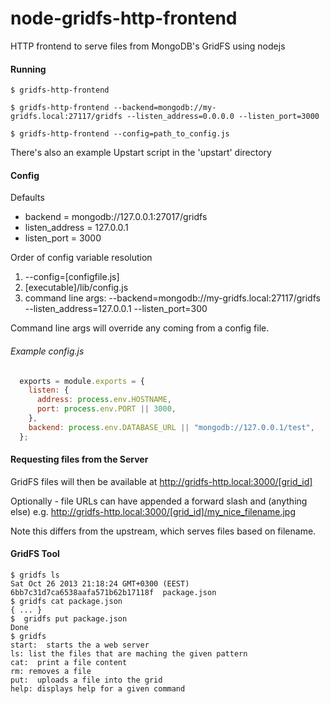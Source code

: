 node-gridfs-http-frontend
=========================

HTTP frontend to serve files from MongoDB's GridFS using nodejs

#### Running
```shell
$ gridfs-http-frontend
```
```shell
$ gridfs-http-frontend --backend=mongodb://my-gridfs.local:27117/gridfs --listen_address=0.0.0.0 --listen_port=3000
```
```shell
$ gridfs-http-frontend --config=path_to_config.js
```

There's also an example Upstart script in the 'upstart' directory

#### Config
Defaults
* backend = mongodb://127.0.0.1:27017/gridfs
* listen_address = 127.0.0.1
* listen_port = 3000

Order of config variable resolution

1. --config=[configfile.js]
2. [executable]/lib/config.js
3. command line args: --backend=mongodb://my-gridfs.local:27117/gridfs --listen_address=127.0.0.1 --listen_port=300

Command line args will override any coming from a config file.

###### Example config.js

```javascript
  exports = module.exports = {
    listen: {
      address: process.env.HOSTNAME,
      port: process.env.PORT || 3000,
    },
    backend: process.env.DATABASE_URL || "mongodb://127.0.0.1/test",
  };
```

#### Requesting files from the Server
GridFS files will then be available at
http://gridfs-http.local:3000/[grid_id]

Optionally - file URLs can have appended a forward slash and (anything else)
e.g. http://gridfs-http.local:3000/[grid_id]/my_nice_filename.jpg

Note this differs from the upstream, which serves files based on filename.

#### GridFS Tool
```shell
$ gridfs ls
Sat Oct 26 2013 21:18:24 GMT+0300 (EEST)  6bb7c31d7ca6538aafa571b62b17118f  package.json
$ gridfs cat package.json
{ ... }
$  gridfs put package.json
Done
$ gridfs
start:  starts the a web server
ls: list the files that are maching the given pattern
cat:  print a file content
rm: removes a file
put:  uploads a file into the grid
help: displays help for a given command
```
